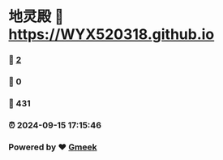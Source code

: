 # 地灵殿 :link: https://WYX520318.github.io 
### :page_facing_up: [2](https://WYX520318.github.io/tag.html) 
### :speech_balloon: 0 
### :hibiscus: 431 
### :alarm_clock: 2024-09-15 17:15:46 
### Powered by :heart: [Gmeek](https://github.com/Meekdai/Gmeek)
